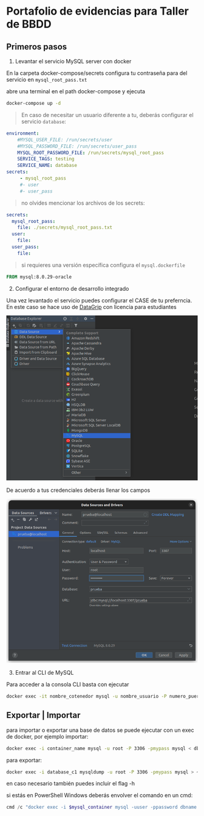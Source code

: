 # Portafolio de evidencias para Taller de BBDD

## Primeros pasos
1. Levantar el servicio MySQL server con docker

En la carpeta docker-compose/secrets configura tu contraseña para del servicio en `mysql_root_pass.txt`

abre una terminal en el path docker-compose y ejecuta 

```bash
docker-compose up -d
```

> En caso de necesitar un usuario diferente a tu, deberás configurar el servicio `database`:

```yaml
environment:
	#MYSQL_USER_FILE: /run/secrets/user
    #MYSQL_PASSWORD_FILE: /run/secrets/user_pass
    MYSQL_ROOT_PASSWORD_FILE: /run/secrets/mysql_root_pass
    SERVICE_TAGS: testing
    SERVICE_NAME: database
secrets:
     - mysql_root_pass
     #- user
     #- user_pass
```

> no olvides mencionar los archivos de los secrets:

```yaml
secrets:
  mysql_root_pass:
    file: ./secrets/mysql_root_pass.txt
  user:
    file:
  user_pass:
    file:
```

> si requieres una versión específica configura el `mysql.dockerfile`

```dockerfile
FROM mysql:8.0.29-oracle
```

2. Configurar el entorno de desarrollo integrado

Una vez levantado el servicio puedes configurar el CASE de tu preferncia. En este caso se hace uso de [DataGrip](https://www.jetbrains.com/es-es/datagrip/) con licencia para estudiantes

![Picture 1](assets/Picture1.png)

De acuerdo a tus credenciales deberás llenar los campos

![Picture 2](assets/Picture2.png)

3. Entrar al CLI de MySQL

Para acceder a la consola CLI basta con ejecutar

```bash
docker exec -it nombre_cotenedor mysql -u nombre_usuario -P numero_puerto -p
```

## Exportar | Importar

para importar o exportar una base de datos se puede ejecutar con un exec de docker, por ejemplo importar:

```bash
docker exec -i container_name mysql -u root -P 3306 -pmypass mysql < db.sql
```

para exportar:

```bash
docker exec -i database_c1 mysqldump -u root -P 3306 -pmypass mysql > ~/db.sql 
```

en caso necesario también puedes incluir el flag -h 

si estás en PowerShell Windows deberás envolver el comando en un cmd: 

```powershell
cmd /c "docker exec -i $mysql_container mysql -uuser -ppassword dbname < data.sql"
```